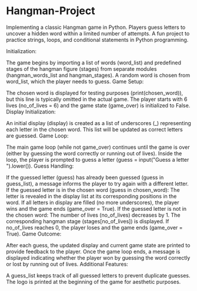 # Hangman-Project
Implementing a classic Hangman game in Python. Players guess letters to uncover a hidden word within a limited number of attempts. A fun project to practice strings, loops, and conditional statements in Python programming.

Initialization:

The game begins by importing a list of words (word_list) and predefined stages of the hangman figure (stages) from separate modules (hangman_words_list and hangman_stages).
A random word is chosen from word_list, which the player needs to guess.
Game Setup:

The chosen word is displayed for testing purposes (print(chosen_word)), but this line is typically omitted in the actual game.
The player starts with 6 lives (no_of_lives = 6) and the game state (game_over) is initialized to False.
Display Initialization:

An initial display (display) is created as a list of underscores (_) representing each letter in the chosen word. This list will be updated as correct letters are guessed.
Game Loop:

The main game loop (while not game_over) continues until the game is over (either by guessing the word correctly or running out of lives).
Inside the loop, the player is prompted to guess a letter (guess = input("Guess a letter ").lower()).
Guess Handling:

If the guessed letter (guess) has already been guessed (guess in guess_list), a message informs the player to try again with a different letter.
If the guessed letter is in the chosen word (guess in chosen_word):
The letter is revealed in the display list at its corresponding positions in the word.
If all letters in display are filled (no more underscores), the player wins and the game ends (game_over = True).
If the guessed letter is not in the chosen word:
The number of lives (no_of_lives) decreases by 1.
The corresponding hangman stage (stages[no_of_lives]) is displayed.
If no_of_lives reaches 0, the player loses and the game ends (game_over = True).
Game Outcome:

After each guess, the updated display and current game state are printed to provide feedback to the player.
Once the game loop ends, a message is displayed indicating whether the player won by guessing the word correctly or lost by running out of lives.
Additional Features:

A guess_list keeps track of all guessed letters to prevent duplicate guesses.
The logo is printed at the beginning of the game for aesthetic purposes.
